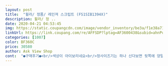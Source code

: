 ```yaml
---
layout: post 
title:  "휠라/ 정품/ 레인져 스크립트 (FS1SIB1394X)" 
description: 휠라/ 정 ..
date: 2020-04-21 04:53:45 
img: https://static.coupangcdn.com/image/vendor_inventory/be3a/f1e38a710d45c9a7ae8ce194dc4aa3d761a580f93678139665dd6a9b9d42.jpg 
linkUrl: https://link.coupang.com/re/AFFSDP?lptag=AF3600438&subid=ahnPublicAsk&pageKey=321908970&itemId=1030578088&vendorItemId=70412375695&traceid=V0-113-d3b43fe10cf0dd1e 
categories: [1007] 
color: BF360C 
price: 30580 
author: Ask View Shop 
cont:  "●구매후기●<br/>색상이 아이보리네요<br/>정사이즈기는 하나 신다보면 뒷쪽에 양말보플이 계속 묻어  계속 신고다니다보면 더러워지는 단점이 있다<br/>좋아요<br/>흰색인줄알고 확인못한채 구입했네요<br/>" 
---
```

